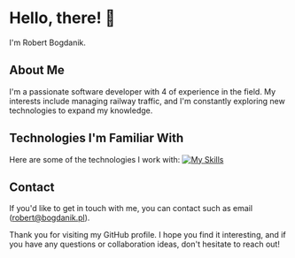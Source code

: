# Hello, there! 👋

I'm Robert Bogdanik. 

## About Me

I'm a passionate software developer with 4 of experience in the field. My interests include managing railway traffic, and I'm constantly exploring new technologies to expand my knowledge.

## Technologies I'm Familiar With

Here are some of the technologies I work with:
[![My Skills](https://skillicons.dev/icons?i=angular,arduino,bash,bootstrap,cpp,cs,c,electron,git,github,go,heroku,html,java,js,laravel,lit,lua,linux,mongodb,mysql,nestjs,nextjs,nodejs,php,postgres,powershell,py,qt,raspberrypi,react,sass,stackoverflow,ts,unity,vite,visualstudio,vscode,vue,gatsby)](https://skillicons.dev)


## Contact

If you'd like to get in touch with me, you can contact such as email (robert@bogdanik.pl).

Thank you for visiting my GitHub profile. I hope you find it interesting, and if you have any questions or collaboration ideas, don't hesitate to reach out!
